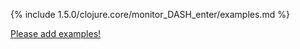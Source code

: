 {% include 1.5.0/clojure.core/monitor_DASH_enter/examples.md %}

[Please add examples!](https://github.com/arrdem/grimoire/edit/master/_includes/1.6.0/clojure.core/monitor_DASH_enter/examples.md)
